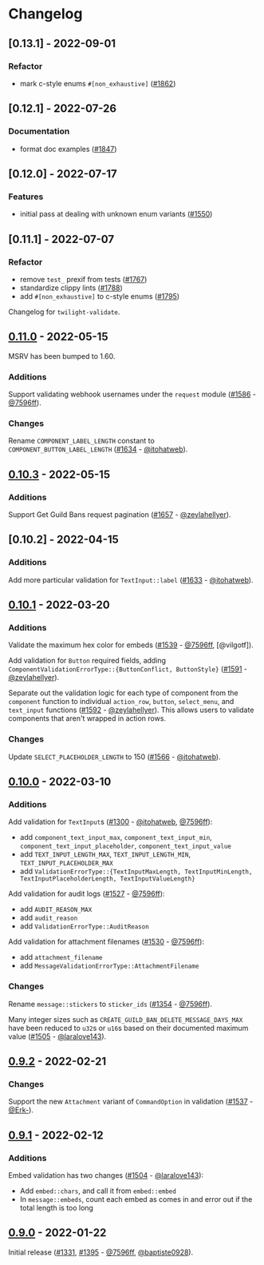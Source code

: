 # Changelog

## [0.13.1] - 2022-09-01

### Refactor

- mark c-style enums `#[non_exhaustive]` ([#1862](https://github.com/twilight-rs/twilight/issues/1862))

## [0.12.1] - 2022-07-26

### Documentation

- format doc examples ([#1847](https://github.com/twilight-rs/twilight/issues/1847))

## [0.12.0] - 2022-07-17

### Features

- initial pass at dealing with unknown enum variants ([#1550](https://github.com/twilight-rs/twilight/issues/1550))

## [0.11.1] - 2022-07-07

### Refactor

- remove `test_` prexif from tests ([#1767](https://github.com/twilight-rs/twilight/issues/1767))
- standardize clippy lints ([#1788](https://github.com/twilight-rs/twilight/issues/1788))
- add `#[non_exhaustive]` to c-style enums ([#1795](https://github.com/twilight-rs/twilight/issues/1795))

Changelog for `twilight-validate`.

## [0.11.0] - 2022-05-15

MSRV has been bumped to 1.60.

### Additions

Support validating webhook usernames under the `request` module
([#1586] - [@7596ff]).

### Changes

Rename `COMPONENT_LABEL_LENGTH` constant to `COMPONENT_BUTTON_LABEL_LENGTH`
([#1634] - [@itohatweb]).

[#1634]: https://github.com/twilight-rs/twilight/pull/1634
[#1586]: https://github.com/twilight-rs/twilight/pull/1586

## [0.10.3] - 2022-05-15

### Additions

Support Get Guild Bans request pagination ([#1657] - [@zeylahellyer]).

[#1657]: https://github.com/twilight-rs/twilight/pull/1657

## [0.10.2] - 2022-04-15

### Additions

Add more particular validation for `TextInput::label` ([#1633] - [@itohatweb]).

[#1633]: https://github.com/twilight-rs/twilight/pull/1633

## [0.10.1] - 2022-03-20

### Additions

Validate the maximum hex color for embeds ([#1539] - [@7596ff], [@vilgotf]).

Add validation for `Button` required fields, adding
`ComponentValidationErrorType::{ButtonConflict, ButtonStyle}` ([#1591] -
[@zeylahellyer]).

Separate out the validation logic for each type of component from the
`component` function to individual `action_row`, `button`, `select_menu`, and
`text_input` functions ([#1592] - [@zeylahellyer]). This allows users to
validate components that aren't wrapped in action rows.

### Changes

Update `SELECT_PLACEHOLDER_LENGTH` to 150 ([#1566] - [@itohatweb]).

[#1539]: https://github.com/twilight-rs/twilight/pull/1539
[#1566]: https://github.com/twilight-rs/twilight/pull/1566
[#1591]: https://github.com/twilight-rs/twilight/pull/1591
[#1592]: https://github.com/twilight-rs/twilight/pull/1592

## [0.10.0] - 2022-03-10

### Additions

Add validation for `TextInput`s ([#1300] - [@itohatweb], [@7596ff]):
- add `component_text_input_max`, `component_text_input_min`,
  `component_text_input_placeholder`, `component_text_input_value`
- add `TEXT_INPUT_LENGTH_MAX`, `TEXT_INPUT_LENGTH_MIN`,
  `TEXT_INPUT_PLACEHOLDER_MAX`
- add `ValidationErrorType::{TextInputMaxLength, TextInputMinLength,
  TextInputPlaceholderLength, TextInputValueLength}`

Add validation for audit logs ([#1527] - [@7596ff]):
- add `AUDIT_REASON_MAX`
- add `audit_reason`
- add `ValidationErrorType::AuditReason`

Add validation for attachment filenames ([#1530] - [@7596ff]):
- add `attachment_filename`
- add `MessageValidationErrorType::AttachmentFilename`

### Changes

Rename `message::stickers` to `sticker_ids` ([#1354] - [@7596ff]).

Many integer sizes such as `CREATE_GUILD_BAN_DELETE_MESSAGE_DAYS_MAX` have been
reduced to `u32`s or `u16`s based on their documented maximum value ([#1505] -
[@laralove143]).

[#1300]: https://github.com/twilight-rs/twilight/pull/1300
[#1354]: https://github.com/twilight-rs/twilight/pull/1354
[#1505]: https://github.com/twilight-rs/twilight/pull/1505
[#1527]: https://github.com/twilight-rs/twilight/pull/1527
[#1530]: https://github.com/twilight-rs/twilight/pull/1530

## [0.9.2] - 2022-02-21

### Changes

Support the new `Attachment` variant of `CommandOption` in validation ([#1537] -
[@Erk-]).

[#1537]: https://github.com/twilight-rs/twilight/pull/1537

## [0.9.1] - 2022-02-12

### Additions

Embed validation has two changes ([#1504] - [@laralove143]):
- Add `embed::chars`, and call it from `embed::embed`
- In `message::embeds`, count each embed as comes in and error out if the total
  length is too long

[#1504]: https://github.com/twilight-rs/twilight/pull/1504

## [0.9.0] - 2022-01-22

Initial release ([#1331], [#1395] - [@7596ff], [@baptiste0928]).

[#1331]: https://github.com/twilight-rs/twilight/pull/1331
[#1395]: https://github.com/twilight-rs/twilight/pull/1395

[@7596ff]: https://github.com/7596ff
[@baptiste0928]: https://github.com/baptiste0928
[@Erk-]: https://github.com/Erk-
[@itohatweb]: https://github.com/itohatweb
[@laralove143]: https://github.com/laralove143
[@zeylahellyer]: https://github.com/zeylahellyer

[0.11.0]: https://github.com/twilight-rs/twilight/releases/tag/validate-0.11.0
[0.10.3]: https://github.com/twilight-rs/twilight/releases/tag/validate-0.10.3
[0.10.1]: https://github.com/twilight-rs/twilight/releases/tag/validate-0.10.1
[0.10.0]: https://github.com/twilight-rs/twilight/releases/tag/validate-0.10.0
[0.9.2]: https://github.com/twilight-rs/twilight/releases/tag/validate-0.9.2
[0.9.1]: https://github.com/twilight-rs/twilight/releases/tag/validate-0.9.1
[0.9.0]: https://github.com/twilight-rs/twilight/releases/tag/validate-0.9.0
